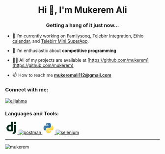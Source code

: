 <h1 align="center">Hi 👋, I'm Mukerem Ali</h1>
<h3 align="center">Getting a hang of it just now...</h3>

- 🔭 I’m currently working on [Familysooq](https://familysooq.com/), [Telebirr Integration](https://github.com/mukerem/telebirrweb), [Ethio calendar](https://github.com/mukerem/ethiocalendar), and [Telebirr Mini SuperApp](https://github.com/mukerem/telebirr-mini-superapp).

- 👯 I’m enthusiastic about **competitive programming**

- 👨‍💻 All of my projects are available at [https://github.com/mukerem](https://github.com/mukerem)

- 📫 How to reach me **mukeremali112@gmail.com**

<h3 align="left">Connect with me:</h3>
<p align="left">
<a href="https://www.linkedin.com/in/mukerem-ali-7b1997147/" target="blank"><img align="center" src="https://raw.githubusercontent.com/rahuldkjain/github-profile-readme-generator/master/src/images/icons/Social/linked-in-alt.svg" alt="elijahma" height="30" width="40" /></a>
</p>

<h3 align="left">Languages and Tools:</h3>
<p align="left"> <a href="https://www.djangoproject.com/" target="_blank"> <img src="https://github.com/devicons/devicon/blob/master/icons/django/django-plain.svg" alt="django" width="40" height="40"/> </a> <a href="https://postman.com" target="_blank"> <img src="https://www.vectorlogo.zone/logos/getpostman/getpostman-icon.svg" alt="postman" width="40" height="40"/> </a> <a href="https://www.python.org" target="_blank"> <img src="https://raw.githubusercontent.com/devicons/devicon/master/icons/python/python-original.svg" alt="python" width="40" height="40"/> </a> <a href="https://www.selenium.dev" target="_blank"> <img src="https://raw.githubusercontent.com/detain/svg-logos/780f25886640cef088af994181646db2f6b1a3f8/svg/selenium-logo.svg" alt="selenium" width="40" height="40"/> </a> </p>

<hr>
<p><img align="center" src="https://github-readme-streak-stats.herokuapp.com/?user=mukerem&" alt="mukerem" /></p>
